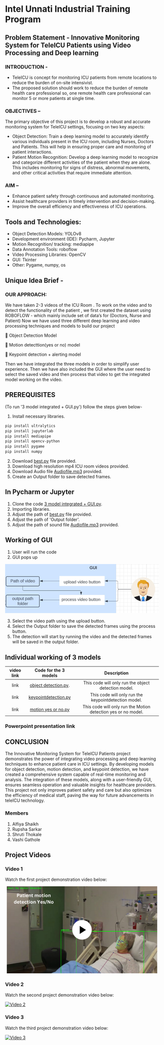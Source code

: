 # Intel Unnati Industrial Training Program
## Problem Statement - Innovative Monitoring System for TeleICU Patients using Video Processing and Deep learning
### INTRODUCTION - 

- TeleICU is concept for monitoring ICU patients from remote locations to reduce the burden of on-site intensivist.
- The proposed solution should work to reduce the burden of remote health care professional so, one remote health care professional can monitor 5 or more patients at single time.

### OBJECTIVES – 

The primary objective of this project is to develop a robust and accurate monitoring system for TeleICU settings, focusing on two key aspects:

- Object Detection: Train a deep learning model to accurately identify various individuals present in the ICU room, including Nurses, Doctors and Patients. This will help in ensuring proper care and monitoring of patient interactions.
- Patient Motion Recognition: Develop a deep learning model to recognize and categorize different activities of the patient when they are alone. This includes monitoring for signs of distress, abnormal movements, and other critical activities that require immediate attention.

### AIM –

- Enhance patient safety through continuous and automated monitoring.
- Assist healthcare providers in timely intervention and decision-making.
- Improve the overall efficiency and effectiveness of ICU operations.


## Tools and Technologies:


- Object Detection Models: YOLOv8
- Development environment (IDE): Pycharm, Jupyter
- Motion Recognition/ tracking: mediapipe
- Data Annotation Tools: roboflow
- Video Processing Libraries: OpenCV
- GUI: Tkinter
- Other: Pygame, numpy, os

## Unique Idea Brief -

### OUR APPROACH:

We have taken 2-3 videos of the ICU Room .
To work on the video and to detect the functionality of the patient , we first created the dataset using ROBOFLOW - which mainly include set of data’s for (Doctors, Nurse and  Patient)
Now we have used three different deep learning and video processing techniques and models to build our project

	     Object Detection Model

	     Motion detecttion(yes or no) model

	     Keypoint detection + alerting model

Then we have integrated the three models in order to simplify user experience.
Then we have also included the GUI where the user need to select the saved video and then process that video to get the integrated model working on the video.

## PREREQUISITES

(To run '3 model integrated + GUI.py') follow the steps given below-

1. Install necessary libraries.
```bash
pip install ultralytics
pip install jupyterlab
pip install mediapipe
pip install opencv-python
pip install pygame
pip install numpy
```
2.  Download [best.py](https://github.com/Shrutithokale01/Tele-ICU_HackElite/blob/main/best.pt) file provided.
3. Download high resolution mp4 ICU room videos provided.
4. Download Audio file [Audiofile.mp3](https://github.com/Shrutithokale01/Tele-ICU_HackElite/blob/main/Audiofile.mp3) provided.
5. Create an Output folder to save detected frames.

## In Pycharm or Jupyter

1. Clone the code [3 model integrated + GUI.py](https://github.com/Shrutithokale01/Tele-ICU_HackElite/blob/main/3%20model%20integrated%20%2B%20GUI.py).
2. Importing libraries.
3. Adjust the path of [best.py](https://github.com/Shrutithokale01/Tele-ICU_HackElite/blob/main/best.pt) file provided.
4. Adjust the path of 'Output folder'.
5. Adjust the path of sound file [Audiofile.mp3](https://github.com/Shrutithokale01/Tele-ICU_HackElite/blob/main/Audiofile.mp3) provided.

## Working of GUI

1. User will run the code
2. GUI pops up
   
![GUI](https://github.com/Shrutithokale01/Tele-ICU_HackElite/blob/main/GUI.png)

3. Select the video path using the upload button.
4. Select the Output folder to save the detected frames using the process button.
5. The detection will start by running the video and the detected frames will be saved in the output folder.

## Individual  working of 3 models


| video link      | Code for the 3 models            | Description                                       |
|:---------------:|:--------------------------------:|:------------------------------------------------:|
| link            | [object detection.py](https://github.com/Shrutithokale01/Tele-ICU_HackElite/blob/main/object%20detection.py).  | This code will only run the object detection model. |
| link            | [keypointdetection.py](https://github.com/Shrutithokale01/Tele-ICU_HackElite/blob/main/keypointdetection%20.py)   | This code will only run the keypointdetection model. |
| link            | [motion yes or no.py](https://github.com/Shrutithokale01/Tele-ICU_HackElite/blob/main/motion%20yes%20or%20no%20.py)   | This code will only run the Motion detection yes or no model. |


### Powerpoint presentation link


## CONCLUSION

The Innovative Monitoring System for TeleICU Patients project demonstrates the power of integrating video processing and deep learning techniques to enhance patient care in ICU settings. By developing models for object detection, motion detection, and keypoint detection, we have created a comprehensive system capable of real-time monitoring and analysis. The integration of these models, along with a user-friendly GUI, ensures seamless operation and valuable insights for healthcare providers. This project not only improves patient safety and care but also optimizes the efficiency of medical staff, paving the way for future advancements in teleICU technology.


### Members

1. Alfiya Shaikh
2. Rupsha Sarkar
3. Shruti Thokale
4. Vashi Gathole


## Project Videos

### Video 1
Watch the first project demonstration video below:

[![Video 1](https://github.com/Shrutithokale01/Tele-ICU_HackElite/blob/main/Thumbnail/yes%20no%20thumbnail.png)](https://www.youtube.com/watch?v=xhHx4TTqLhY)

### Video 2
Watch the second project demonstration video below:

[![Video 2](images/thumbnail2.png)](https://www.youtube.com/watch?v=iSS_8ZF7QJM)

### Video 3
Watch the third project demonstration video below:

[![Video 3](images/thumbnail3.png)](https://www.youtube.com/watch?v=HB3K9wKym50)
